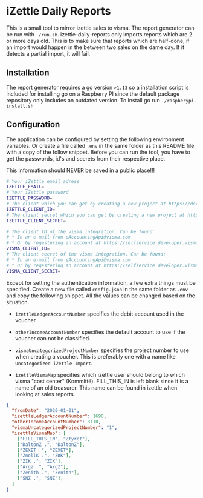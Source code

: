 # iZettle Daily Reports

This is a small tool to mirror izettle sales to visma. The report generator can be run with `./run.sh`.
izettle-daily-reports only imports reports which are 2 or more days old. This is to make sure that
reports which are half-done, if an import would happen in the between two sales on the dame day.
If it detects a partial import, it will fail.

## Installation

The report generator requires a go version `>1.13` so a installation script is included for installing
go on a Raspberry PI since the default package repository only includes an outdated version. 
To install go run `./raspberypi-install.sh`

## Configuration

The application can be configured by setting the following environment variables. Or create a file called
`.env` in the same folder as this README file with a copy of the follow snippet. Before you can run the
tool, you have to get the passwords, id's and secrets from their respective place.

This information should NEVER be saved in a public place!!!

```bash
# Your iZettle email adress
IZETTLE_EMAIL=
# Your iZettle password
IZETTLE_PASSWORD=
# The client which you can get by creating a new project at https://developer.izettle.com/login
IZETTLE_CLIENT_ID=
# The client secret which you can get by creating a new project at https://developer.izettle.com/login 
IZETTLE_CLIENT_SECRET=

# The client ID of the visma integration. Can be found:
# * In an e-mail from eAccountingApi@visma.com
# * Or by regestering an account at https://selfservice.developer.vismaonline.com/
VISMA_CLIENT_ID=
# The client secret of the visma integration. Can be found:
# * In an e-mail from eAccountingApi@visma.com
# * Or by regestering an account at https://selfservice.developer.vismaonline.com/
VISMA_CLIENT_SECRET=
```

Except for setting the authentication information, a few extra things must be specified.
Create a new file called `config.json` in the same folder as `.env` and copy the following
snippet. All the values can be changed based on the situation.

* `izettleLedgerAccountNumber` specifies the debit account used in the voucher
* `otherIncomeAccountNumber` specifies the default account to use if the voucher can not
                             be classified.
* `vismaUncategorizedProjectNumber` specifies the project number to use when creating a voucher.
                                    This is preferably one with a name like `Uncategorized iZettle Import`.
                                    
* `izettleVismaMap` specifies which izettle user should belong to which visma "cost center" (Kommitté).
                    FILL_THIS_IN is left blank since it is a name of an old treasurer. This name can be found
                    in izettle when looking at sales reports.

```json
{
  "fromDate": "2020-01-01",
  "izettleLedgerAccountNumber": 1690,
  "otherIncomeAccountNumber": 3110,
  "vismaUncategorizedProjectNumber": "1",
  "izettleVismaMap": [
    ["FILL_THIS_IN", "Ztyret"],
    ["DaltonZ .", "DaltonZ"],
    ["ZEXET .", "ZEXET"],
    ["ZnollK .", "ZØK"],
    ["ZIK .", "ZIK"],
    ["Argz .", "ArgZ"],
    ["Zenith .", "Zenith"],
    ["SNZ .", "SNZ"],
  ]
}
```